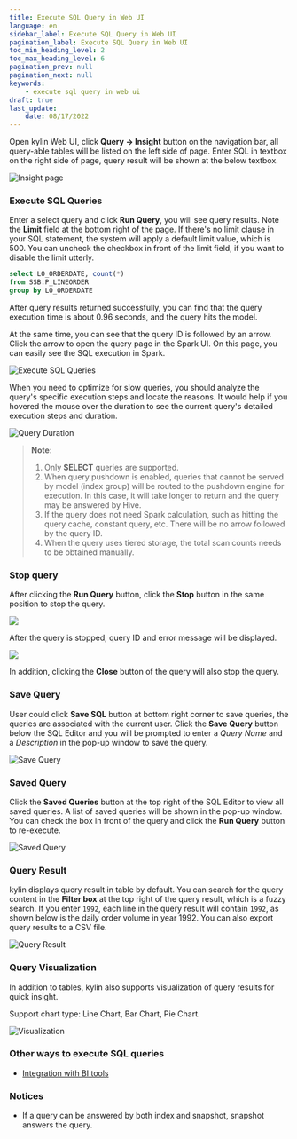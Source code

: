 ```yaml
---
title: Execute SQL Query in Web UI
language: en
sidebar_label: Execute SQL Query in Web UI
pagination_label: Execute SQL Query in Web UI
toc_min_heading_level: 2
toc_max_heading_level: 6
pagination_prev: null
pagination_next: null
keywords:
    - execute sql query in web ui
draft: true
last_update:
    date: 08/17/2022
---
```



Open  kylin Web UI, click **Query -> Insight** button on the navigation bar, all query-able tables will be listed on the left side of page. Enter SQL in textbox on the right side of page, query result will be shown at the below textbox.

![Insight page](images/insight/insight_list_tables.en.png)



### Execute SQL Queries

Enter a select query and click **Run Query**, you will see query results. Note the **Limit** field at the bottom right of the page. If there's no limit clause in your SQL statement, the system will apply a default limit value, which is 500. You can uncheck the checkbox in front of the limit field, if you want to disable the limit utterly.

```sql
select LO_ORDERDATE, count(*)
from SSB.P_LINEORDER
group by LO_ORDERDATE
```

After query results returned successfully, you can find that the query execution time is about 0.96 seconds, and the query hits the model.

At the same time, you can see that the query ID is followed by an arrow. Click the arrow to open the query page in the Spark UI. On this page, you can easily see the SQL execution in Spark.

![Execute SQL Queries](images/insight/insight_input_query.png)

When you need to optimize for slow queries, you should analyze the query's specific execution steps and locate the reasons. It would help if you hovered the mouse over the duration to see the current query's detailed execution steps and duration.

![Query Duration](images/insight/insight_step_duration1.png)

> **Note**:
>
> 1. Only **SELECT** queries are supported.
> 2. When query pushdown is enabled, queries that cannot be served by model (index group) will be routed to the pushdown engine for execution. In this case, it will take longer to return and the query may be answered by Hive.
> 3. If the query does not need Spark calculation, such as hitting the query cache, constant query, etc. There will be no arrow followed by the query ID.
> 4. When the query uses tiered storage, the total scan counts needs to be obtained manually.

### Stop query

After clicking the **Run Query** button, click the **Stop** button in the same position to stop the query.

![](images/insight/insight_stop_query.png)

After the query is stopped, query ID and error message will be displayed.

![](images/insight/insight_stop_query_result.png)


In addition, clicking the **Close** button of the query will also stop the query.

### Save Query

User could click **Save SQL** button at bottom right corner to save queries, the queries are associated with the current user. Click the **Save Query** button below the SQL Editor and you will be prompted to enter a *Query Name* and a *Description* in the pop-up window to save the query.

![Save Query](images/insight/insight_save_query.png)

### Saved Query
Click the **Saved Queries** button at the top right of the SQL Editor to view all saved queries. A list of saved queries will be shown in the pop-up window. You can check the box in front of the query and click the **Run Query** button to re-execute.

![Saved Query](images/insight/insight_list_history.png)



### Query Result

kylin displays query result in table by default. You can search for the query content in the **Filter box** at the top right of the query result, which is a fuzzy search. If you enter `1992`, each line in the query result will contain `1992`, as shown below is the daily order volume in year 1992. You can also export query results to a CSV file.

![Query Result](images/insight/insight_show_result.png)



### Query Visualization

In addition to tables, kylin also supports visualization of query results for quick insight.

Support chart type: Line Chart, Bar Chart, Pie Chart.

![Visualization](images/insight/insight_visualization.png)

### Other ways to execute SQL queries

- [Integration with BI tools](#TODO)

### Notices

- If a query can be answered by both index and snapshot, snapshot answers the query.
